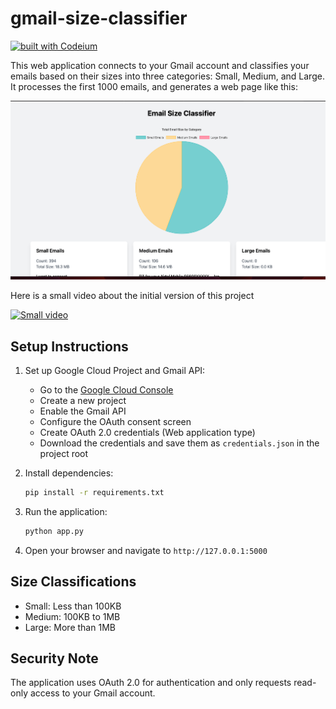 # gmail-size-classifier

[![built with Codeium](https://codeium.com/badges/main)](https://codeium.com)

This web application connects to your Gmail account and classifies your emails based on their sizes into three categories: Small, Medium, and Large. It processes the first 1000 emails, and generates a web page like this:

![screenshot](screenshot.png)

Here is a small video about the initial version of this project

[![Small video](https://img.youtube.com/vi/o4315MIy5RU/0.jpg)](https://www.youtube.com/watch?v=o4315MIy5RU)

## Setup Instructions

1. Set up Google Cloud Project and Gmail API:
   - Go to the [Google Cloud Console](https://console.cloud.google.com)
   - Create a new project
   - Enable the Gmail API
   - Configure the OAuth consent screen
   - Create OAuth 2.0 credentials (Web application type)
   - Download the credentials and save them as `credentials.json` in the project root

2. Install dependencies:
   ```bash
   pip install -r requirements.txt
   ```

3. Run the application:
   ```bash
   python app.py
   ```

4. Open your browser and navigate to `http://127.0.0.1:5000`

## Size Classifications

- Small: Less than 100KB
- Medium: 100KB to 1MB
- Large: More than 1MB

## Security Note

The application uses OAuth 2.0 for authentication and only requests read-only access to your Gmail account.
